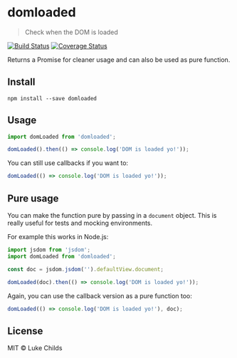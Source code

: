 # domloaded

> Check when the DOM is loaded

[![Build Status](https://travis-ci.org/lukechilds/domloaded.svg?branch=master)](https://travis-ci.org/lukechilds/domloaded) [![Coverage Status](https://coveralls.io/repos/github/lukechilds/domloaded/badge.svg?branch=master)](https://coveralls.io/github/lukechilds/domloaded?branch=master)

Returns a Promise for cleaner usage and can also be used as pure function.

## Install

```shell
npm install --save domloaded
```

## Usage

```js
import domLoaded from 'domloaded';

domLoaded().then(() => console.log('DOM is loaded yo!'));
```

You can still use callbacks if you want to:

```js
domLoaded(() => console.log('DOM is loaded yo!'));
```

## Pure usage

You can make the function pure by passing in a `document` object. This is really useful for tests and mocking environments.

For example this works in Node.js:

```js
import jsdom from 'jsdom';
import domLoaded from 'domloaded';

const doc = jsdom.jsdom('').defaultView.document;

domLoaded(doc).then(() => console.log('DOM is loaded yo!'));
```

Again, you can use the callback version as a pure function too:

```js
domLoaded(() => console.log('DOM is loaded yo!'), doc);
```

## License

MIT © Luke Childs
